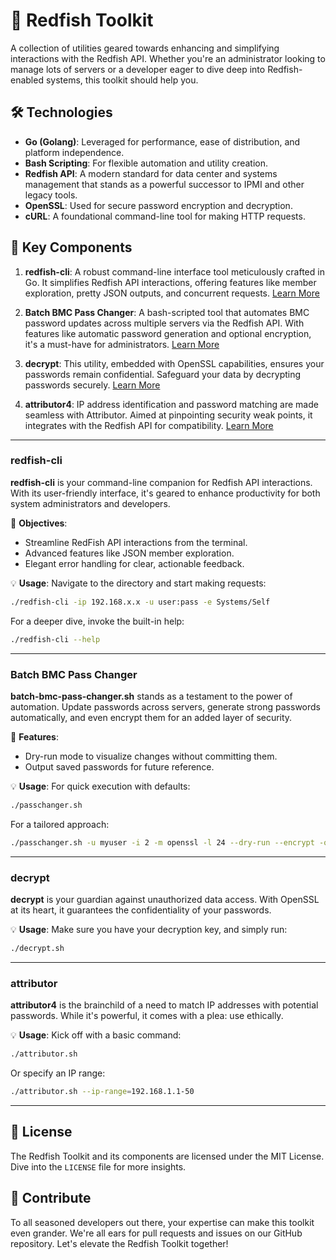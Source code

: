 
# 🚀 Redfish Toolkit

A collection of utilities geared towards enhancing and simplifying interactions with the Redfish API. Whether you're an administrator looking to manage lots of servers or a developer eager to dive deep into Redfish-enabled systems, this toolkit should help you.

## 🛠 Technologies

- **Go (Golang)**: Leveraged for performance, ease of distribution, and platform independence.
- **Bash Scripting**: For flexible automation and utility creation.
- **Redfish API**: A modern standard for data center and systems management that stands as a powerful successor to IPMI and other legacy tools.
- **OpenSSL**: Used for secure password encryption and decryption.
- **cURL**: A foundational command-line tool for making HTTP requests.

## 🌟 Key Components

1. **redfish-cli**: A robust command-line interface tool meticulously crafted in Go. It simplifies Redfish API interactions, offering features like member exploration, pretty JSON outputs, and concurrent requests. [Learn More](#redfish-cli)

2. **Batch BMC Pass Changer**: A bash-scripted tool that automates BMC password updates across multiple servers via the Redfish API. With features like automatic password generation and optional encryption, it's a must-have for administrators. [Learn More](#Batch-BMC-Pass-Changer)

3. **decrypt**: This utility, embedded with OpenSSL capabilities, ensures your passwords remain confidential. Safeguard your data by decrypting passwords securely. [Learn More](#decrypt)

4. **attributor4**: IP address identification and password matching are made seamless with Attributor. Aimed at pinpointing security weak points, it integrates with the Redfish API for compatibility. [Learn More](#attributor)

---

### redfish-cli

**redfish-cli** is your command-line companion for Redfish API interactions. With its user-friendly interface, it's geared to enhance productivity for both system administrators and developers.

🎯 **Objectives**:
- Streamline RedFish API interactions from the terminal.
- Advanced features like JSON member exploration.
- Elegant error handling for clear, actionable feedback.

💡 **Usage**:
Navigate to the directory and start making requests:
```bash
./redfish-cli -ip 192.168.x.x -u user:pass -e Systems/Self
```
For a deeper dive, invoke the built-in help:
```bash
./redfish-cli --help
```

---

### Batch BMC Pass Changer

**batch-bmc-pass-changer.sh** stands as a testament to the power of automation. Update passwords across servers, generate strong passwords automatically, and even encrypt them for an added layer of security.

🚀 **Features**:
- Dry-run mode to visualize changes without committing them.
- Output saved passwords for future reference.

💡 **Usage**:
For quick execution with defaults:
```bash
./passchanger.sh
```
For a tailored approach:
```bash
./passchanger.sh -u myuser -i 2 -m openssl -l 24 --dry-run --encrypt -o output.txt
```

---

### decrypt

**decrypt** is your guardian against unauthorized data access. With OpenSSL at its heart, it guarantees the confidentiality of your passwords.

💡 **Usage**:
Make sure you have your decryption key, and simply run:
```bash
./decrypt.sh
```

---

### attributor

**attributor4** is the brainchild of a need to match IP addresses with potential passwords. While it's powerful, it comes with a plea: use ethically.

💡 **Usage**:
Kick off with a basic command:
```bash
./attributor.sh
```
Or specify an IP range:
```bash
./attributor.sh --ip-range=192.168.1.1-50
```

---

## 📜 License

The Redfish Toolkit and its components are licensed under the MIT License. Dive into the `LICENSE` file for more insights.

## 🤝 Contribute

To all seasoned developers out there, your expertise can make this toolkit even grander. We're all ears for pull requests and issues on our GitHub repository. Let's elevate the Redfish Toolkit together!